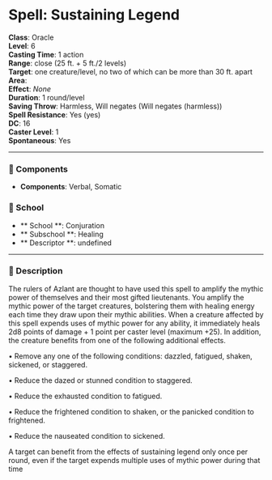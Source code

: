 
# Spell: Sustaining Legend
**Class**: Oracle  
**Level**: 6  
**Casting Time**: 1 action  
**Range**: close (25 ft. + 5 ft./2 levels)  
**Target**: one creature/level, no two of which can be more than 30 ft. apart  
**Area**:   
**Effect**: _None_  
**Duration**: 1 round/level  
**Saving Throw**: Harmless, Will negates (Will negates (harmless))  
**Spell Resistance**: Yes (yes)  
**DC**: 16  
**Caster Level**: 1  
**Spontaneous**: Yes

---

### 🔮 Components
- **Components**: Verbal, Somatic

### 🏫 School
- ** School **: Conjuration
- ** Subschool **: Healing
- ** Descriptor **: undefined
---

### 📜 Description
The rulers of Azlant are thought to have used this spell to amplify the mythic power of themselves and their most gifted lieutenants. You amplify the mythic power of the target creatures, bolstering them with healing energy each time they draw upon their mythic abilities. When a creature affected by this spell expends uses of mythic power for any ability, it immediately heals 2d8 points of damage + 1 point per caster level (maximum +25). In addition, the creature benefits from one of the following additional effects.

• Remove any one of the following conditions: dazzled, fatigued, shaken, sickened, or staggered.

• Reduce the dazed or stunned condition to staggered.

• Reduce the exhausted condition to fatigued.

• Reduce the frightened condition to shaken, or the panicked condition to frightened.

• Reduce the nauseated condition to sickened.

A target can benefit from the effects of sustaining legend only once per round, even if the target expends multiple uses of mythic power during that time

